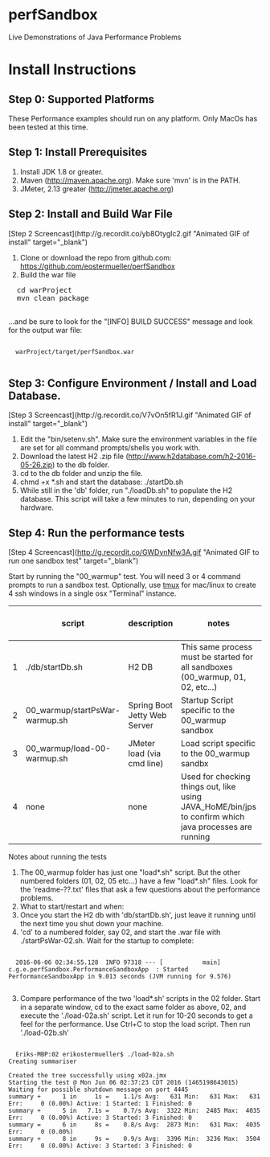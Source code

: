 # perfSandbox
Live Demonstrations of Java Performance Problems


# Install Instructions

## Step 0: Supported Platforms
These Performance examples should run on any platform.  Only MacOs has been tested at this time.

## Step 1: Install Prerequisites
1. Install JDK 1.8 or greater.
2. Maven (http://maven.apache.org).  Make sure 'mvn' is in the PATH.
3. JMeter, 2.13 greater (http://jmeter.apache.org)

## Step 2: Install and Build War File
  <p>
[Step 2 Screencast](http://g.recordit.co/yb8Otyglc2.gif "Animated GIF of install" target="_blank")  

1. Clone or download the repo from github.com:  https://github.com/eostermueller/perfSandbox
2. Build the war file

  <pre>
  cd warProject
  mvn clean package
  </pre>
  ...and be sure to look for the "[INFO] BUILD SUCCESS" message and look for the output war file:
  <pre><code>
  warProject/target/perfSandbox.war
  </code></pre>
  
  

## Step 3: Configure Environment / Install and Load Database.
  <p>
[Step 3 Screencast](http://g.recordit.co/V7vOn5fR1J.gif "Animated GIF of install" target="_blank")  

1. Edit the "bin/setenv.sh".  Make sure the environment variables in the file are set for all command prompts/shells you work with.
2. Download the latest H2 .zip file (http://www.h2database.com/h2-2016-05-26.zip) to the db folder.
3. cd to the db folder and unzip the file.
4. chmd +x *.sh and start the database:  ./startDb.sh
5. While still in the 'db' folder, run "./loadDb.sh" to populate the H2 database. This script will take a few minutes to run, depending on your hardware.  
</pre>


## Step 4: Run the performance tests
[Step 4 Screencast](http://g.recordit.co/GWDvnNfw3A.gif "Animated GIF to run one sandbox test" target="_blank")  


Start by running the "00_warmup" test.  You will need 3 or 4 command prompts to run a sandbox test.  Optionally,  use [tmux](http://www.hamvocke.com/blog/a-quick-and-easy-guide-to-tmux/ "a tmux blog post with install instructions for mac/linux") for mac/linux to create 4 ssh windows in a single osx "Terminal" instance.



| | script | description | notes | to stop the process |
|---|---|---|---|---|
| 1| ./db/startDb.sh | H2 DB | This same process must be started for all sandboxes (00_warmup, 01, 02, etc...) | Use Ctrl+C |
| 2| 00_warmup/startPsWar-warmup.sh | Spring Boot Jetty Web Server | Startup Script specific to the 00_warmup sandbox | Use Ctrl+C |
| 3| 00_warmup/load-00-warmup.sh | JMeter load (via cmd line) | Load script specific to the 00_warmup sandbx | Use Ctrl+C |
| 4| none | none | Used for checking things out, like using JAVA_HoME/bin/jps to confirm which java processes are running ||


Notes about running the tests
1. The 00_warmup folder has just one "load*.sh" script.  But the other numbered folders (01, 02, 05 etc...) have a few "load*.sh" files.  Look for the 'readme-??.txt' files that ask a few questions about the performance problems.
2. What to start/restart and when:
  1. Once you start the H2 db with 'db/startDb.sh', just leave it running until the next time you shut down your machine.
  2. 'cd' to a numbered folder, say 02, and start the .war file with ./startPsWar-02.sh.  Wait for the startup to complete:
  <pre><code>
  2016-06-06 02:34:55.128  INFO 97318 --- [           main] c.g.e.perfSandbox.PerformanceSandboxApp  : Started PerformanceSandboxApp in 9.013 seconds (JVM running for 9.576)
  </code></pre>
  3. Compare performance of the two 'load*.sh' scripts in the 02 folder.  Start in a separate window, cd to the exact same folder as above, 02, and execute the './load-02a.sh' script.  Let it run for 10-20 seconds to get a feel for the performance.  Use Ctrl+C to stop the load script.  Then run   './load-02b.sh'
  <pre><code>
  Eriks-MBP:02 erikostermueller$ ./load-02a.sh 
Creating summariser <summary>
Created the tree successfully using x02a.jmx
Starting the test @ Mon Jun 06 02:37:23 CDT 2016 (1465198643015)
Waiting for possible shutdown message on port 4445
summary +      1 in     1s =    1.1/s Avg:   631 Min:   631 Max:   631 Err:     0 (0.00%) Active: 1 Started: 1 Finished: 0
summary +      5 in   7.1s =    0.7/s Avg:  3322 Min:  2485 Max:  4035 Err:     0 (0.00%) Active: 3 Started: 3 Finished: 0
summary =      6 in     8s =    0.8/s Avg:  2873 Min:   631 Max:  4035 Err:     0 (0.00%)
summary +      8 in     9s =    0.9/s Avg:  3396 Min:  3236 Max:  3504 Err:     0 (0.00%) Active: 3 Started: 3 Finished: 0
</code></pre>
